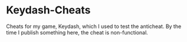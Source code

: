 # Keydash-Cheats
Cheats for my game, Keydash, which I used to test the anticheat. By the time I publish something here, the cheat is non-functional.
